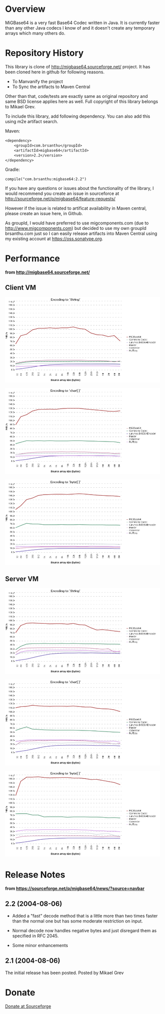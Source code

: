 Overview
==

MiGBase64 is a very fast Base64 Codec written in Java. It is currently faster than any other Java codecs I know of and it doesn't create any temporary arrays which many others do.

Repository History
==
This library is clone of http://migbase64.sourceforge.net/ project. It has been cloned here in github for following reasons.

* To Manvanify the project
* To Sync the artifacts to Maven Central

Other than that, code/tests are exactly same as original repository and same BSD license applies here as well. 
Full copyright of this library belongs to Mikael Grev.

To include this library, add following dependency. You can also add this using m2e artifact search.

Maven:

	<dependency>
	    <groupId>com.brsanthu</groupId>
	    <artifactId>migbase64</artifactId>
	    <version>2.2</version>
	</dependency>

Gradle:

	compile("com.brsanthu:migbase64:2.2")

If you have any questions or issues about the functionality of the library, I would recommend you create an issue in sourceforce at http://sourceforge.net/p/migbase64/feature-requests/

However if the issue is related to artificat availability in Maven central, please create an issue here, in Github.

As groupId, I would have preferred to use migcomponents.com (due to http://www.migcomponents.com) but decided to use my own groupId brsanthu.com 
just so I can easily release artifacts into Maven Central using my existing account at https://oss.sonatype.org.

Performance
==
__from http://migbase64.sourceforge.net/__

Client VM
--
![Client VM - Encode String](client-encode-string.png "Client VM - Encode String")


![Client VM - Encode char[]](client-encode-char.png "Client VM - Encode char[]")


![Client VM - Encode byte[]](client-encode-byte.png "Client VM - Encode char[]")


Server VM
--
![Server VM - Encode String](server-encode-string.png "Server VM - Encode String")


![Server VM - Encode char[]](server-encode-char.png "Server VM - Encode char[]")


![Server VM - Encode byte[]](server-encode-byte.png "Server VM - Encode char[]")


Release Notes
==
__from https://sourceforge.net/p/migbase64/news/?source=navbar__

2.2 (2004-08-06)
--
* Added a "fast" decode method that is a little more than two times faster than the normal one but has some moderate restriction on input.

* Normal decode now handles negative bytes and just disregard them as specified in RFC 2045.

* Some minor enhancements

2.1 (2004-08-06)
--
The initial release has been posted.
Posted by  Mikael Grev 

Donate
==
[Donate at Sourceforge](https://sourceforge.net/p/migbase64/donate/)